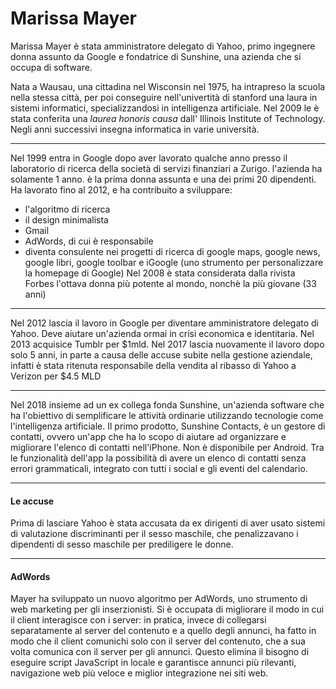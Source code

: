 # Marissa Mayer
Marissa Mayer è stata amministratore delegato di Yahoo, primo ingegnere donna assunto da Google e fondatrice di Sunshine, una azienda che si occupa di software. 

Nata a Wausau, una cittadina nel Wisconsin nel 1975, ha intrapreso la scuola nella stessa città, per poi conseguire nell'univertità di stanford una laura in sistemi informatici, specializzandosi in intelligenza artificiale. Nel 2009 le è stata conferita una *laurea honoris causa* dall' Illinois Institute of Technology. Negli anni successivi insegna informatica in varie università. 
___
Nel 1999 entra in Google dopo aver lavorato qualche anno presso il laboratorio di ricerca della società di servizi finanziari a Zurigo.
 l'azienda ha solamente 1 anno.  è la prima donna assunta e una dei primi 20 dipendenti. Ha lavorato fino al 2012, e ha contribuito a sviluppare: 
- l'algoritmo di ricerca
- il design minimalista 
- Gmail
- AdWords, di cui è responsabile
- diventa consulente nei progetti di ricerca di google maps, google news, google libri, google toolbar e iGoogle (uno strumento per personalizzare la homepage di Google)
Nel 2008 è stata considerata dalla rivista Forbes l'ottava donna più potente al mondo, nonchè la più giovane (33 anni)
___
Nel 2012 lascia il lavoro in Google per diventare amministratore delegato di Yahoo. 
Deve aiutare un'azienda ormai in crisi economica e identitaria. Nel 2013 acquisice Tumblr per $1mld. 
Nel 2017 lascia nuovamente il lavoro dopo solo 5 anni, in parte a causa delle accuse subite nella gestione aziendale, infatti è stata ritenuta responsabile della vendita al ribasso di Yahoo a Verizon per $4.5 MLD 
___
Nel 2018 insieme ad un ex collega fonda Sunshine, un'azienda software che ha l'obiettivo di semplificare le attività ordinarie utilizzando tecnologie come l'intelligenza artificiale. 
Il primo prodotto, Sunshine Contacts, è un gestore di contatti, ovvero un'app che ha lo scopo di aiutare ad organizzare e migliorare l'elenco di contatti nell'iPhone. Non è disponibile per Android. Tra le funzionalità dell'app la possibilità di avere un elenco di contatti senza errori grammaticali, integrato con tutti i social e gli eventi del calendario. 
___
#### Le accuse
Prima di lasciare Yahoo è stata accusata da ex dirigenti di aver usato sistemi di valutazione discriminanti per il sesso maschile, che penalizzavano i dipendenti di sesso maschile per prediligere le donne. 
___
#### AdWords
Mayer ha sviluppato un nuovo algoritmo per AdWords, uno strumento di web marketing per gli inserzionisti. Si è occupata di migliorare il modo in cui il client interagisce con i server: in pratica, invece di collegarsi separatamente al server del contenuto e a quello degli annunci, ha fatto in modo che il client comunichi solo con il server del contenuto, che a sua volta comunica con il server per gli annunci. Questo elimina il bisogno di eseguire script JavaScript in locale e garantisce annunci più rilevanti, navigazione web più veloce e miglior integrazione nei siti web.